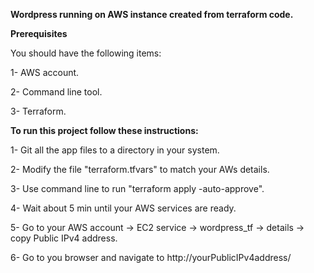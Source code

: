 **Wordpress running on AWS instance created from terraform code.**


**Prerequisites**


You should have the following items:



1- AWS account.


2- Command line tool.


3- Terraform.


**To run this project follow these instructions:**


1- Git all the app files to a directory in your system.


2- Modify the file "terraform.tfvars" to match your AWs details.


3- Use command line to run "terraform apply -auto-approve".


4- Wait about 5 min until your AWS services are ready.


5- Go to your AWS account -> EC2 service -> wordpress_tf -> details -> copy Public IPv4 address.


6- Go to you browser and navigate to http://yourPublicIPv4address/ 









  

